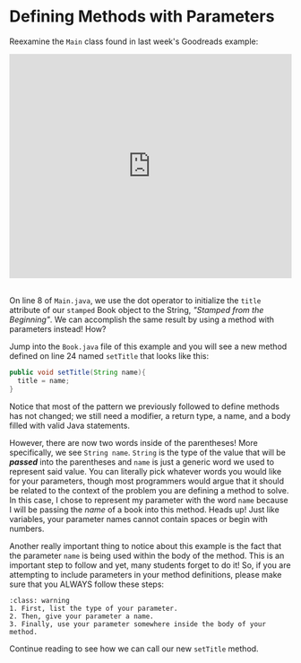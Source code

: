 Defining Methods with Parameters
=================================

Reexamine the `Main` class found in last week's Goodreads example:
<iframe height="400px" width="100%" src="https://repl.it/@SoniaSpindt1/611Example1?lite=true" scrolling="no" frameborder="no" allowtransparency="true" allowfullscreen="true" sandbox="allow-forms allow-pointer-lock allow-popups allow-same-origin allow-scripts allow-modals"></iframe>

<br>On line 8 of `Main.java`, we use the dot operator to initialize the `title` attribute of our `stamped` Book object to the String, *"Stamped from the Beginning"*. We can accomplish the same result by using a method with parameters instead! How?

Jump into the `Book.java` file of this example and you will see a new method defined on line 24 named `setTitle` that looks like this:
```java
public void setTitle(String name){
  title = name;
}
```
Notice that most of the pattern we previously followed to define methods has not changed; we still need a modifier, a return type, a name, and a body filled with valid Java statements.

However, there are now two words inside of the parentheses! More specifically, we see `String name`. `String` is the type of the value that will be ***passed*** into the parentheses and `name` is just a generic word we used to represent said value. You can literally pick whatever words you would like for your parameters, though most programmers would argue that it should be related to the context of the problem you are defining a method to solve. In this case, I chose to represent my parameter with the word `name` because I will be passing the *name* of a book into this method. Heads up! Just like variables, your parameter names cannot contain spaces or begin with numbers.

Another really important thing to notice about this example is the fact that the parameter `name` is being used within the body of the method. This is an important step to follow and yet, many students forget to do it! So, if you are attempting to include parameters in your method definitions, please make sure that you ALWAYS follow these steps:

```{admonition} Using Parameters
:class: warning
1. First, list the type of your parameter.
2. Then, give your parameter a name.
3. Finally, use your parameter somewhere inside the body of your method.
```

Continue reading to see how we can call our new `setTitle` method.
